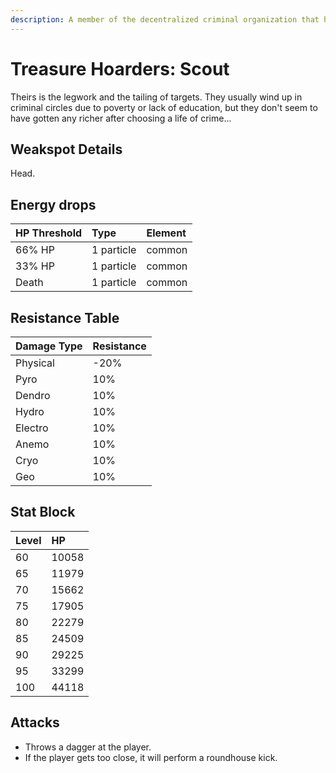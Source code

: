 ```yaml
---
description: A member of the decentralized criminal organization that has footprints all over the continent and even deep within unknown domains..
---
```


# Treasure Hoarders: Scout

Theirs is the legwork and the tailing of targets. They usually wind up in criminal circles due to poverty or lack of education, but they don't seem to have gotten any richer after choosing a life of crime...

## Weakspot Details

Head.

## Energy drops

| HP Threshold | Type       | Element |
| :----------- | :--------- | :------ |
| 66% HP       | 1 particle | common  |
| 33% HP       | 1 particle | common  |
| Death        | 1 particle | common  |

## Resistance Table

| Damage Type | Resistance |
| :---------- | :--------- |
| Physical    | -20%       |
| Pyro        | 10%        |
| Dendro      | 10%        |
| Hydro       | 10%        |
| Electro     | 10%        |
| Anemo       | 10%        |
| Cryo        | 10%        |
| Geo         | 10%        |

## Stat Block

| Level | HP    |
| :---- | :---- |
| 60    | 10058 |
| 65    | 11979 |
| 70    | 15662 |
| 75    | 17905 |
| 80    | 22279 |
| 85    | 24509 |
| 90    | 29225 |
| 95    | 33299 |
| 100   | 44118 |

## Attacks

* Throws a dagger at the player.
* If the player gets too close, it will perform a roundhouse kick.
